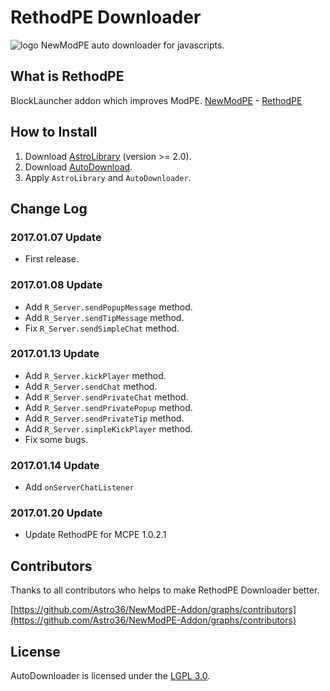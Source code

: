 # RethodPE Downloader
![logo](https://github.com/Astro36/NewModPE-Addon/blob/master/res/img_rethodpe_downloader.png)
NewModPE auto downloader for javascripts.

## What is RethodPE
BlockLauncher addon which improves ModPE.
[NewModPE](https://github.com/ManDongI/NewModPE) - [RethodPE](https://github.com/ljuwon321/NewModPE)

## How to Install
1. Download [AstroLibrary](https://github.com/Astro36/AstroLibrary) (version >= 2.0).
2. Download [AutoDownload](https://github.com/Astro36/NewModPE-Addon/blob/master/RethodPE/AutoDownloader.js).
3. Apply `AstroLibrary` and `AutoDownloader`.

## Change Log

### 2017.01.07 Update
- First release.

### 2017.01.08 Update
- Add `R_Server.sendPopupMessage` method.
- Add `R_Server.sendTipMessage` method.
- Fix `R_Server.sendSimpleChat` method.

### 2017.01.13 Update
- Add `R_Server.kickPlayer` method.
- Add `R_Server.sendChat` method.
- Add `R_Server.sendPrivateChat` method.
- Add `R_Server.sendPrivatePopup` method.
- Add `R_Server.sendPrivateTip` method.
- Add `R_Server.simpleKickPlayer` method.
- Fix some bugs.

### 2017.01.14 Update
- Add `onServerChatListener`

### 2017.01.20 Update
- Update RethodPE for MCPE 1.0.2.1

## Contributors
Thanks to all contributors who helps to make RethodPE Downloader better.

[https://github.com/Astro36/NewModPE-Addon/graphs/contributors](https://github.com/Astro36/NewModPE-Addon/graphs/contributors)

## License
AutoDownloader is licensed under the [LGPL 3.0](https://github.com/Astro36/NewModPE-Addon/blob/master/LICENSE).
